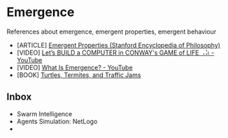 # Emergence
References about emergence, emergent properties, emergent behaviour

* [ARTICLE] [Emergent Properties (Stanford Encyclopedia of Philosophy)](https://plato.stanford.edu/entries/properties-emergent/)
* [VIDEO] [Let’s BUILD a COMPUTER in CONWAY's GAME of LIFE ⠠⠵ - YouTube](https://www.youtube.com/watch?v=Kk2MH9O4pXY)
* [VIDEO] [What Is Emergence? - YouTube](https://www.youtube.com/watch?v=TlysTnxF_6c)
* [BOOK] [Turtles, Termites, and Traffic Jams](https://mitpress.mit.edu/9780262680936/turtles-termites-and-traffic-jams/) 

## Inbox

* Swarm Intelligence
* Agents Simulation: NetLogo
* 
